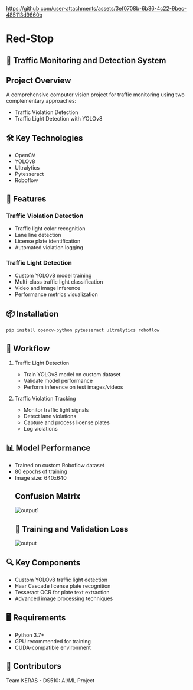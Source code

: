 https://github.com/user-attachments/assets/3ef0708b-6b36-4c22-9bec-485113d9660b
# Red-Stop
## 🚦 Traffic Monitoring and Detection System

## Project Overview
A comprehensive computer vision project for traffic monitoring using two complementary approaches:
- Traffic Violation Detection
- Traffic Light Detection with YOLOv8

## 🛠 Key Technologies
- OpenCV
- YOLOv8
- Ultralytics
- Pytesseract
- Roboflow

## 🌟 Features
### Traffic Violation Detection
- Traffic light color recognition
- Lane line detection
- License plate identification
- Automated violation logging

### Traffic Light Detection
- Custom YOLOv8 model training
- Multi-class traffic light classification
- Video and image inference
- Performance metrics visualization

## 📦 Installation
```bash
pip install opencv-python pytesseract ultralytics roboflow
```

## 🚀 Workflow
1. Traffic Light Detection
   - Train YOLOv8 model on custom dataset
   - Validate model performance
   - Perform inference on test images/videos

2. Traffic Violation Tracking
   - Monitor traffic light signals
   - Detect lane violations
   - Capture and process license plates
   - Log violations

## 📊 Model Performance
- Trained on custom Roboflow dataset
- 80 epochs of training
- Image size: 640x640
  ## Confusion Matrix
  ![output1](https://github.com/user-attachments/assets/1acc473c-c86b-4729-83f6-c59847f9db19)
  ## 🚦 Training and Validation Loss
  ![output](https://github.com/user-attachments/assets/63c3f60c-e708-426c-8fd6-c7be41eee393)


## 🔍 Key Components
- Custom YOLOv8 traffic light detection
- Haar Cascade license plate recognition
- Tesseract OCR for plate text extraction
- Advanced image processing techniques

## 🖥️ Requirements
- Python 3.7+
- GPU recommended for training
- CUDA-compatible environment

## 👥 Contributors
Team KERAS - DS510: AI/ML Project
